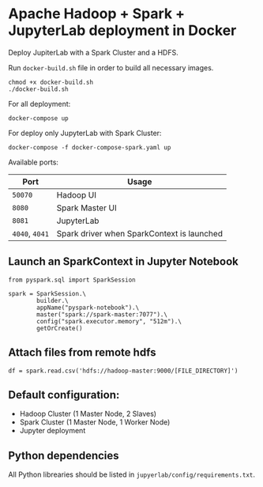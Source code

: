 # Apache Hadoop + Spark + JupyterLab deployment in Docker

Deploy JupiterLab with a Spark Cluster and a HDFS.

Run `docker-build.sh` file in order to build all necessary images.

```
chmod +x docker-build.sh
./docker-build.sh
```
For all deployment:
```
docker-compose up
```
For deploy only JupyterLab with Spark Cluster:
```
docker-compose -f docker-compose-spark.yaml up
```
Available ports:

|  Port           | Usage                                       |
|-----------------|---------------------------------------------|
| `50070`         | Hadoop UI                                   |
|  `8080`         | Spark Master UI                             |
|  `8081`         | JupyterLab                                  |
|  `4040`, `4041` | Spark driver when SparkContext is launched  |


## Launch an SparkContext in Jupyter Notebook
```
from pyspark.sql import SparkSession

spark = SparkSession.\
        builder.\
        appName("pyspark-notebook").\
        master("spark://spark-master:7077").\
        config("spark.executor.memory", "512m").\
        getOrCreate()
```

## Attach files from remote hdfs

```
df = spark.read.csv('hdfs://hadoop-master:9000/[FILE_DIRECTORY]')
```

## Default configuration:
- Hadoop Cluster (1 Master Node, 2 Slaves)
- Spark Cluster (1 Master Node, 1 Worker Node)
- Jupyter deployment


## Python dependencies
All Python librearies should be listed in `jupyerlab/config/requirements.txt`.
